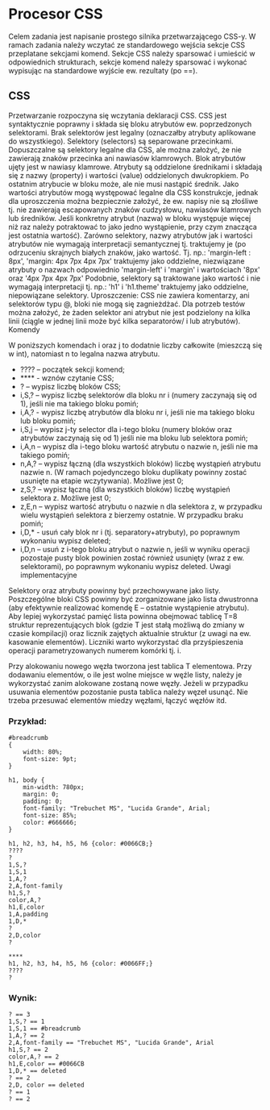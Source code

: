 # Procesor CSS
Celem zadania jest napisanie prostego silnika przetwarzającego CSS-y. W ramach zadania należy wczytać ze standardowego wejścia sekcje CSS przeplatane sekcjami komend. Sekcje CSS należy sparsować i umieścić w odpowiednich strukturach, sekcje komend należy sparsować i wykonać wypisując na standardowe wyjście ew. rezultaty (po ==).

## CSS

Przetwarzanie rozpoczyna się wczytania deklaracji CSS. CSS jest syntaktycznie poprawny i składa się bloku atrybutów ew. poprzedzonych selektorami. Brak selektorów jest legalny (oznaczałby atrybuty aplikowane do wszystkiego).
Selektory (selectors) są separowane przecinkami. Dopuszczalne są selektory legalne dla CSS, ale można założyć, że nie zawierają znaków przecinka ani nawiasów klamrowych.
Blok atrybutów ujęty jest w nawiasy klamrowe.
Atrybuty są oddzielone średnikami i składają się z nazwy (property) i wartości (value) oddzielonych dwukropkiem. Po ostatnim atrybucie w bloku może, ale nie musi nastąpić średnik.
Jako wartości atrybutów mogą występować legalne dla CSS konstrukcje, jednak dla uproszczenia można bezpiecznie założyć, że ew. napisy nie są złośliwe tj. nie zawierają escapowanych znaków cudzysłowu, nawiasów klamrowych lub średników.
Jeśli konkretny atrybut (nazwa) w bloku występuje więcej niż raz należy potraktować to jako jedno wystąpienie, przy czym znacząca jest ostatnia wartość).
Zarówno selektory, nazwy atrybutów jak i wartości atrybutów nie wymagają interpretacji semantycznej tj. traktujemy je (po odrzuceniu skrajnych białych znaków, jako wartość. Tj. np.: 'margin-left : 8px', 'margin: 4px 7px 4px 7px' traktujemy jako oddzielne, niezwiązane atrybuty o nazwach odpowiednio 'margin-left' i 'margin' i wartościach '8px' oraz '4px 7px 4px 7px' Podobnie, selektory są traktowane jako wartość i nie wymagają interpretacji tj. np.: 'h1' i 'h1.theme' traktujemy jako oddzielne, niepowiązane selektory.
Uproszczenie: CSS nie zawiera komentarzy, ani selektorów typu @, bloki nie mogą się zagnieżdżać.
Dla potrzeb testów można założyć, że żaden selektor ani atrybut nie jest podzielony na kilka linii (ciągle w jednej linii może być kilka separatorów/ i lub atrybutów).
Komendy

W poniższych komendach i oraz j to dodatnie liczby całkowite (mieszczą się w int), natomiast n to legalna nazwa atrybutu.
- ???? – początek sekcji komend;
- **** - wznów czytanie CSS;
- ? – wypisz liczbę bloków CSS;
- i,S,? – wypisz liczbę selektorów dla bloku nr i (numery zaczynają się od 1), jeśli nie ma takiego bloku pomiń;
- i,A,? - wypisz liczbę atrybutów dla bloku nr i, jeśli nie ma takiego bloku lub bloku pomiń;
- i,S,j – wypisz j-ty selector dla i-tego bloku (numery bloków oraz atrybutów zaczynają się od 1) jeśli nie ma bloku lub selektora pomiń;
- i,A,n – wypisz dla i-tego bloku wartość atrybutu o nazwie n, jeśli nie ma takiego pomiń;
- n,A,? – wypisz łączną (dla wszystkich bloków) liczbę wystąpień atrybutu nazwie n. (W ramach pojedynczego bloku duplikaty powinny zostać usunięte na etapie wczytywania). Możliwe jest 0;
- z,S,? – wypisz łączną (dla wszystkich bloków) liczbę wystąpień selektora z. Możliwe jest 0;
- z,E,n – wypisz wartość atrybutu o nazwie n dla selektora z, w przypadku wielu wystąpień selektora z bierzemy ostatnie. W przypadku braku pomiń;
- i,D,* - usuń cały blok nr i (tj. separatory+atrybuty), po poprawnym wykonaniu wypisz deleted;
- i,D,n – usuń z i-tego bloku atrybut o nazwie n, jeśli w wyniku operacji pozostaje pusty blok powinien zostać również usunięty (wraz z ew. selektorami), po poprawnym wykonaniu wypisz deleted.
Uwagi implementacyjne

Selektory oraz atrybuty powinny być przechowywane jako listy. Poszczególne bloki CSS powinny być zorganizowane jako lista dwustronna (aby efektywnie realizować komendę E – ostatnie wystąpienie atrybutu). Aby lepiej wykorzystać pamięć lista powinna obejmować tablicę T=8 struktur reprezentujących blok (gdzie T jest stałą możliwą do zmiany w czasie kompilacji) oraz licznik zajętych aktualnie struktur (z uwagi na ew. kasowanie elementów). Liczniki warto wykorzystać dla przyśpieszenia operacji parametryzowanych numerem komórki tj. i.

Przy alokowaniu nowego węzła tworzona jest tablica T elementowa. Przy dodawaniu elementów, o ile jest wolne miejsce w węźle listy, należy je wykorzystać zanim alokowane zostaną nowe węzły. Jeżeli w przypadku usuwania elementów pozostanie pusta tablica należy węzeł usunąć. Nie trzeba przesuwać elementów miedzy węzłami, łączyć węzłów itd.

### Przykład:
```
#breadcrumb 
{
	width: 80%;
	font-size: 9pt;
}

h1, body {
	min-width: 780px;
	margin: 0;
	padding: 0;
	font-family: "Trebuchet MS", "Lucida Grande", Arial;
	font-size: 85%;
	color: #666666;
}

h1, h2, h3, h4, h5, h6 {color: #0066CB;}
????
?
1,S,?
1,S,1
1,A,?
2,A,font-family
h1,S,?
color,A,?
h1,E,color
1,A,padding
1,D,*
?
2,D,color
?

****
h1, h2, h3, h4, h5, h6 {color: #0066FF;}
????
?
```
### Wynik:

```
? == 3
1,S,? == 1
1,S,1 == #breadcrumb
1,A,? == 2
2,A,font-family == "Trebuchet MS", "Lucida Grande", Arial
h1,S,? == 2
color,A,? == 2
h1,E,color == #0066CB
1,D,* == deleted
? == 2
2,D, color == deleted
? == 1
? == 2
```
